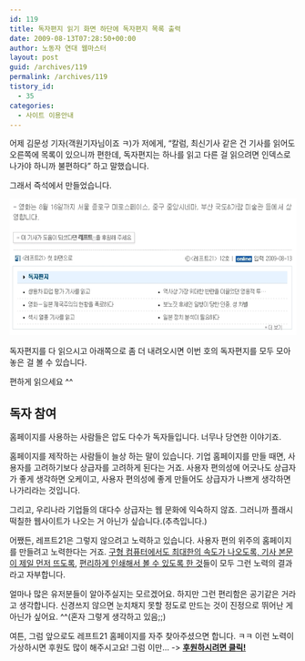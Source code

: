 ```yaml
---
id: 119
title: 독자편지 읽기 화면 하단에 독자편지 목록 출력
date: 2009-08-13T07:28:50+00:00
author: 노동자 연대 웹마스터
layout: post
guid: /archives/119
permalink: /archives/119
tistory_id:
  - 35
categories:
  - 사이트 이용안내
---
```

어제 김문성 기자(객원기자님이죠 ㅋ)가 저에게, “칼럼, 최신기사 같은 건 기사를 읽어도 오른쪽에 목록이 있으니까 편한데, 독자편지는 하나를 읽고 다른 걸 읽으려면 인덱스로 나가야 하니까 불편하다” 하고 말했습니다.

그래서 즉석에서 만들었습니다.

<img src="/wp-content/uploads/1/cfile30.uf.152241504D08471C181882.jpg" class="aligncenter" width="560" height="240" alt="사용자 삽입 이미지" />

독자편지를 다 읽으시고 아래쪽으로 좀 더 내려오시면 이번 호의 독자편지를 모두 모아 놓은 걸 볼 수 있습니다.

편하게 읽으세요 ^^

## 독자 참여

홈페이지를 사용하는 사람들은 압도 다수가 독자들입니다. 너무나 당연한 이야기죠.

홈페이지를 제작하는 사람들이 늘상 하는 말이 있습니다. 기업 홈페이지를 만들 때면, 사용자를 고려하기보다 상급자를 고려하게 된다는 거죠. 사용자 편의성에 어긋나도 상급자가 좋게 생각하면 오케이고, 사용자 편의성에 좋게 만들어도 상급자가 나쁘게 생각하면 나가리라는 것입니다.

그리고, 우리나라 기업들의 대다수 상급자는 웹 문화에 익숙하지 않죠. 그러니까 플래시 떡칠한 웹사이트가 나오는 거 아닌가 싶습니다.(추측입니다.)

어쨌든, 레프트21은 그렇지 않으려고 노력하고 있습니다. 사용자 편의 위주의 홈페이지를 만들려고 노력한다는 거죠. <a href="/webmaster/5" target="_blank" class="broken_link">구형 컴퓨터에서도 최대한의 속도가 나오도록, 기사 본문이 제일 먼저 뜨도록</a>, <a href="/webmaster/31" target="_blank" class="broken_link">편리하게 인쇄해서 볼 수 있도록 한 것</a>들이 모두 그런 노력의 결과라고 자부합니다.

얼마나 많은 유저분들이 알아주실지는 모르겠어요. 하지만 그런 편리함은 공기같은 거라고 생각합니다. 신경쓰지 않으면 눈치채지 못할 정도로 만드는 것이 진정으로 뛰어난 게 아닌가 싶어요. ^^(혼자 그렇게 생각하고 있음;;)

여튼, 그럼 앞으로도 레프트21 홈페이지를 자주 찾아주셨으면 합니다. ㅋㅋ 이런 노력이 가상하시면 후원도 많이 해주시고요! 그럼 이만&#8230; -> <a href="http://wspaper.org/B_support.php?from=webmasterBlog" target="_blank"><strong>후원하시려면 클릭!</strong></a>